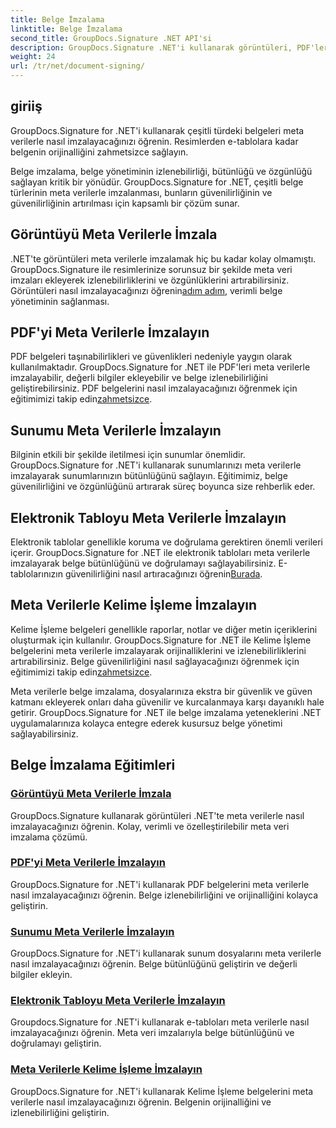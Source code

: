 ```yaml
---
title: Belge İmzalama
linktitle: Belge İmzalama
second_title: GroupDocs.Signature .NET API'si
description: GroupDocs.Signature .NET'i kullanarak görüntüleri, PDF'leri, sunumları, elektronik tabloları ve Word belgelerini meta verilerle imzalayın. Belgenin orijinalliğini ve bütünlüğünü geliştirin.
weight: 24
url: /tr/net/document-signing/
---
```

## giriiş

GroupDocs.Signature for .NET'i kullanarak çeşitli türdeki belgeleri meta verilerle nasıl imzalayacağınızı öğrenin. Resimlerden e-tablolara kadar belgenin orijinalliğini zahmetsizce sağlayın.

Belge imzalama, belge yönetiminin izlenebilirliği, bütünlüğü ve özgünlüğü sağlayan kritik bir yönüdür. GroupDocs.Signature for .NET, çeşitli belge türlerinin meta verilerle imzalanması, bunların güvenilirliğinin ve güvenilirliğinin artırılması için kapsamlı bir çözüm sunar.

## Görüntüyü Meta Verilerle İmzala
.NET'te görüntüleri meta verilerle imzalamak hiç bu kadar kolay olmamıştı. GroupDocs.Signature ile resimlerinize sorunsuz bir şekilde meta veri imzaları ekleyerek izlenebilirliklerini ve özgünlüklerini artırabilirsiniz. Görüntüleri nasıl imzalayacağınızı öğrenin[adım adım](./sign-image-with-metadata/), verimli belge yönetiminin sağlanması.

## PDF'yi Meta Verilerle İmzalayın
 PDF belgeleri taşınabilirlikleri ve güvenlikleri nedeniyle yaygın olarak kullanılmaktadır. GroupDocs.Signature for .NET ile PDF'leri meta verilerle imzalayabilir, değerli bilgiler ekleyebilir ve belge izlenebilirliğini geliştirebilirsiniz. PDF belgelerini nasıl imzalayacağınızı öğrenmek için eğitimimizi takip edin[zahmetsizce](./sign-pdf-with-metadata/).

## Sunumu Meta Verilerle İmzalayın
Bilginin etkili bir şekilde iletilmesi için sunumlar önemlidir. GroupDocs.Signature for .NET'i kullanarak sunumlarınızı meta verilerle imzalayarak sunumlarınızın bütünlüğünü sağlayın. Eğitimimiz, belge güvenilirliğini ve özgünlüğünü artırarak süreç boyunca size rehberlik eder.

## Elektronik Tabloyu Meta Verilerle İmzalayın
Elektronik tablolar genellikle koruma ve doğrulama gerektiren önemli verileri içerir. GroupDocs.Signature for .NET ile elektronik tabloları meta verilerle imzalayarak belge bütünlüğünü ve doğrulamayı sağlayabilirsiniz. E-tablolarınızın güvenilirliğini nasıl artıracağınızı öğrenin[Burada](./sign-spreadsheet-with-metadata/).

## Meta Verilerle Kelime İşleme İmzalayın
 Kelime İşleme belgeleri genellikle raporlar, notlar ve diğer metin içeriklerini oluşturmak için kullanılır. GroupDocs.Signature for .NET ile Kelime İşleme belgelerini meta verilerle imzalayarak orijinalliklerini ve izlenebilirliklerini artırabilirsiniz. Belge güvenilirliğini nasıl sağlayacağınızı öğrenmek için eğitimimizi takip edin[zahmetsizce](./sign-word-processing-with-metadata/).

Meta verilerle belge imzalama, dosyalarınıza ekstra bir güvenlik ve güven katmanı ekleyerek onları daha güvenilir ve kurcalanmaya karşı dayanıklı hale getirir. GroupDocs.Signature for .NET ile belge imzalama yeteneklerini .NET uygulamalarınıza kolayca entegre ederek kusursuz belge yönetimi sağlayabilirsiniz.

## Belge İmzalama Eğitimleri
### [Görüntüyü Meta Verilerle İmzala](./sign-image-with-metadata/)
GroupDocs.Signature kullanarak görüntüleri .NET'te meta verilerle nasıl imzalayacağınızı öğrenin. Kolay, verimli ve özelleştirilebilir meta veri imzalama çözümü.
### [PDF'yi Meta Verilerle İmzalayın](./sign-pdf-with-metadata/)
GroupDocs.Signature for .NET'i kullanarak PDF belgelerini meta verilerle nasıl imzalayacağınızı öğrenin. Belge izlenebilirliğini ve orijinalliğini kolayca geliştirin.
### [Sunumu Meta Verilerle İmzalayın](./sign-presentation-with-metadata/)
GroupDocs.Signature for .NET'i kullanarak sunum dosyalarını meta verilerle nasıl imzalayacağınızı öğrenin. Belge bütünlüğünü geliştirin ve değerli bilgiler ekleyin.
### [Elektronik Tabloyu Meta Verilerle İmzalayın](./sign-spreadsheet-with-metadata/)
Groupdocs.Signature for .NET'i kullanarak e-tabloları meta verilerle nasıl imzalayacağınızı öğrenin. Meta veri imzalarıyla belge bütünlüğünü ve doğrulamayı geliştirin.
### [Meta Verilerle Kelime İşleme İmzalayın](./sign-word-processing-with-metadata/)
GroupDocs.Signature for .NET'i kullanarak Kelime İşleme belgelerini meta verilerle nasıl imzalayacağınızı öğrenin. Belgenin orijinalliğini ve izlenebilirliğini geliştirin.